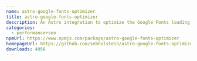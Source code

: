 ```yaml
---
name: astro-google-fonts-optimizer
title: astro-google-fonts-optimizer
description: An Astro integration to optimize the Google Fonts loading performance
categories:
  - performance+seo
npmUrl: https://www.npmjs.com/package/astro-google-fonts-optimizer
homepageUrl: https://github.com/sebholstein/astro-google-fonts-optimizer
downloads: 4956
---
```

